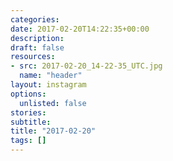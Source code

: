 ```yaml
---
categories:
date: 2017-02-20T14:22:35+00:00
description:
draft: false
resources:
- src: 2017-02-20_14-22-35_UTC.jpg
  name: "header"
layout: instagram
options:
  unlisted: false
stories:
subtitle:
title: "2017-02-20"
tags: []
---
```


 
